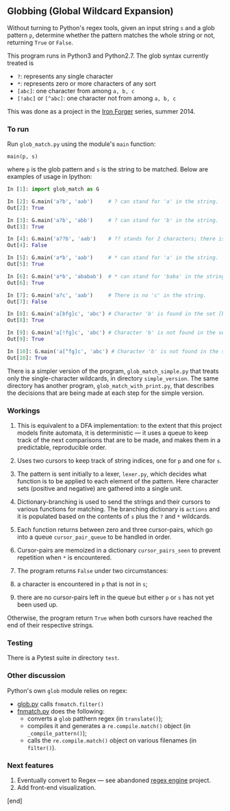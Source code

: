 ## Globbing (Global Wildcard Expansion)

Without turning to Python's regex tools, given an input string `s` and a glob pattern `p`, determine whether the pattern matches the whole string or not, returning `True` or `False`.

This program runs in Python3 and Python2.7. The glob syntax currently treated is

 * `?`: represents any single character
 * `*`: represents zero or more characters of any sort
 * `[abc]`: one character from among `a, b, c`
 * `[!abc]` or `[^abc]`: one character not from among `a, b, c`

This was done as a project in the [Iron Forger](https://hackpad.com/Iron-Forger-Week-4-Construct-a-Simple-Regular-Expression-Engine-OqmrqTqgq1G) series, summer 2014.

### To run

Run `glob_match.py` using the module's `main` function:

    main(p, s)

where `p` is the glob pattern and `s` is the string to be matched. Below are examples of usage in Ipython:

```python
In [1]: import glob_match as G

In [2]: G.main('a?b', 'aab')     # ? can stand for 'a' in the string.
Out[2]: True

In [3]: G.main('a?b', 'abb')     # ? can stand for 'b' in the string.
Out[3]: True

In [4]: G.main('a??b', 'aab')    # ?? stands for 2 characters; there is only one.
Out[4]: False

In [5]: G.main('a*b', 'aab')     # * can stand for 'a' in the string.
Out[5]: True

In [6]: G.main('a*b', 'ababab')  # * can stand for 'baba' in the string.
Out[6]: True

In [7]: G.main('a?c', 'aab')     # There is no 'c' in the string.
Out[7]: False

In [8]: G.main('a[bfg]c', 'abc') # Character 'b' is found in the set [bfg].
Out[8]: True

In [9]: G.main('a[!fg]c', 'abc') # Character 'b' is not found in the set [bfg].
Out[9]: True

In [10]: G.main('a[^fg]c', 'abc') # Character 'b' is not found in the set [bfg].
Out[10]: True
```

There is a simpler version of the program, `glob_match_simple.py` that treats only the single-character wildcards, in directory `simple_version`. The same directory has another program, `glob_match_with_print.py`, that describes the decisions that are being made at each step for the simple version.

### Workings

 1. This is equivalent to a DFA implementation: to the extent that this project models finite automata, it is deterministic — it uses a queue to keep track of the next comparisons that are to be made, and makes them in a predictable, reproducible order.

 1. Uses two cursors to keep track of string indices, one for `p` and one for `s`.

 1. The pattern is sent initially to a lexer, `lexer.py`, which decides what function is to be applied to each element of the pattern. Here character sets (positive and negative) are gathered into a single unit.

 1. Dictionary-branching is used to send the strings and their cursors to various functions for matching. The branching dictionary is `actions` and it is populated based on the contents of `s` plus the `?` and `*` wildcards.

 1. Each function returns between zero and three cursor-pairs, which go into a queue `cursor_pair_queue` to be handled in order.

 1. Cursor-pairs are memoized in a dictionary `cursor_pairs_seen` to prevent repetition when `*` is encountered.

 1. The program returns `False` under two circumstances:

   2. a character is encountered in `p` that is not in `s`;
   2. there are no cursor-pairs left in the queue but either `p` or `s` has not yet been used up.

   Otherwise, the program return `True` when both cursors have reached the end of their respective strings.

### Testing

There is a Pytest suite in directory `test`.

### Other discussion

Python's own `glob` module relies on regex:

 * [glob.py](http://hg.python.org/cpython/file/3.4/Lib/glob.py) calls `fnmatch.filter()`
 * [fnmatch.py](http://hg.python.org/cpython/file/3.4/Lib/fnmatch.py) does the following:
   * converts a `glob` patthern regex (in `translate()`); 
   * compiles it and generates a `re.compile.match()` object (in `_compile_pattern()`);
   * calls the `re.compile.match()` object on various filenames (in `filter()`).

### Next features

 1. Eventually convert to Regex — see abandoned [regex engine](https://github.com/brannerchinese/regex_engine_py/) project.
 1. Add front-end visualization.

[end]
